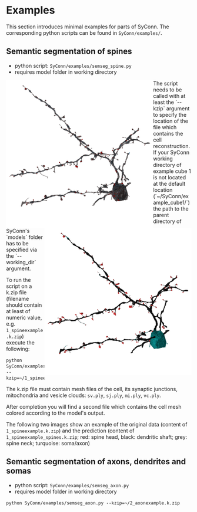 # Examples
This section introduces minimal examples for parts of SyConn. The corresponding python scripts
can be found in `SyConn/examples/`.

## Semantic segmentation of spines
* python script:  `SyConn/examples/semseg_spine.py`
* requires model folder in working directory


<img align="left" width="400" height="400" src="./_static/semseg_spiness_raw.png">

<img align="right" width="400" height="400" src="./_static/semseg_spiness_spines.png">
The script needs to be called with at least the `--kzip` argument to specify the location of the
 file which contains the cell reconstruction.
If your SyConn working directory of example cube 1 is not located at the default
location (`~/SyConn/example_cube1/`) the path to the parent directory of SyConn's `models` folder
 has to be specified via the `--working_dir` argument.

To run the script on a k.zip file (filename should contain at least of numeric value, e.g. `1_spineexample.k.zip`) execute the
 following:

```
python SyConn/examples/semseg_spine.py --kzip=~/1_spineexample.k.zip
```

The k.zip file must contain mesh files of the cell, its synaptic junctions, mitochondria and vesicle clouds: `sv.ply`, `sj.ply`, `mi.ply`, `vc.ply`.

After completion you will find a second file which contains the cell mesh colored according to the
model's output.

The following two images show an example of the original data (content of `1_spineexample.k.zip`) and the prediction (content of `1_spineexample_spines.k.zip`; red: spine head, black: dendritic shaft; grey: spine neck; turquoise: soma/axon)


## Semantic segmentation of axons, dendrites and somas
* python script:  `SyConn/examples/semseg_axon.py`
* requires model folder in working directory

```
python SyConn/examples/semseg_axon.py --kzip=~/2_axonexample.k.zip
```
